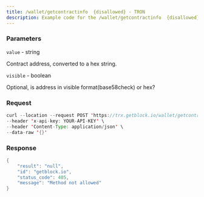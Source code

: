 ```yaml
---
title: /wallet/getcontractinfo  {disallowed} - TRON
description: Example code for the /wallet/getcontractinfo  {disallowed} rest method. Сomplete guide on how to use /wallet/getcontractinfo  {disallowed} rest in GetBlock.io Web3 documentation.
---
```


### Parameters


`value` - string

Contract address, converted to a hex string.

`visible` - boolean

Optional, is address in visible format(base58check) or hex?

### Request

``` java
curl --location --request POST 'https://trx.getblock.io/wallet/getcontractinfo' \
--header 'x-api-key: YOUR-API-KEY' \
--header 'Content-Type: application/json' \
--data-raw '{}'
```

###  Response

``` java
{
    "result": "null",
    "id": "getblock.io",
    "status_code": 405,
    "message": "Method not allowed"
}
```

